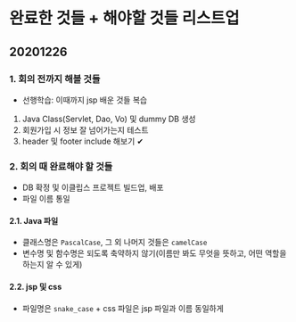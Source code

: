 # 완료한 것들 + 해야할 것들 리스트업
## 20201226
### 1. 회의 전까지 해볼 것들
- 선행학습: 이때까지 jsp 배운 것들 복습
1. Java Class(Servlet, Dao, Vo) 및 dummy DB 생성
2. 회원가입 시 정보 잘 넘어가는지 테스트
3. header 및 footer include 해보기 ✔︎

### 2. 회의 때 완료해야 할 것들
- DB 확정 및 이클립스 프로젝트 빌드업, 배포
- 파일 이름 통일
#### 2.1. Java 파일
- 클래스명은 `PascalCase`, 그 외 나머지 것들은 `camelCase`
- 변수명 및 함수명은 되도록 축약하지 않기(이름만 봐도 무엇을 뜻하고, 어떤 역할을 하는지 알 수 있게)
#### 2.2. jsp 및 css
- 파일명은 `snake_case` + css 파일은 jsp 파일과 이름 동일하게